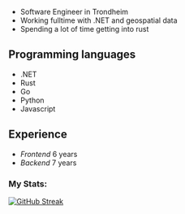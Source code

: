 - Software Engineer in Trondheim
- Working fulltime with .NET and geospatial data
- Spending a lot of time getting into rust

## Programming languages
- .NET
- Rust
- Go
- Python
- Javascript

## Experience
- *Frontend* 6 years
- *Backend* 7 years

### My Stats:

[![GitHub Streak](http://github-readme-streak-stats.herokuapp.com?user=MartinEllegard&theme=dark&hide_border=true&date_format=j%20M%5B%20Y%5D&mode=weekly&fire=EB3A2F&stroke=AB2A22)](https://git.io/streak-stats)
